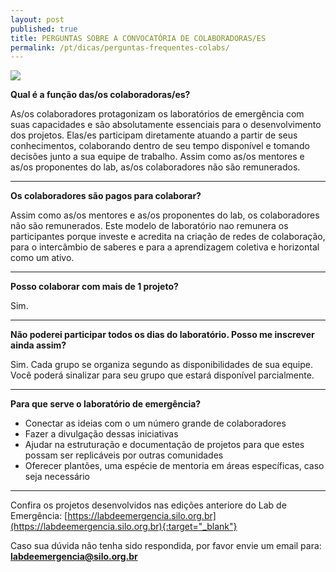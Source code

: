 ```yaml
---
layout: post
published: true
title: PERGUNTAS SOBRE A CONVOCATÓRIA DE COLABORADORAS/ES
permalink: /pt/dicas/perguntas-frequentes-colabs/
---
```


![](/3ed/media/images/covers/perguntas.jpg)
  


**Qual é a função das/os colaboradoras/es?** 
  
As/os colaboradores protagonizam os laboratórios de emergência com suas capacidades e são absolutamente essenciais para o desenvolvimento dos projetos. Elas/es participam diretamente atuando a partir de seus conhecimentos, colaborando dentro de seu tempo disponível e tomando decisões junto a sua equipe de trabalho. Assim como as/os mentores e as/os proponentes do lab, as/os colaboradores não são remunerados. 

---

**Os colaboradores são pagos para colaborar?**
  
Assim como as/os mentores e as/os proponentes do lab, os colaboradores não são remunerados. Este modelo de laboratório nao remunera os participantes porque investe e acredita na criação de redes de colaboração, para o intercâmbio de saberes e para a aprendizagem coletiva e horizontal como um ativo.

---

**Posso colaborar com mais de 1 projeto?**
  
Sim.

---

**Não poderei participar todos os dias do laboratório. Posso me inscrever ainda assim?**
  
Sim. 
Cada grupo se organiza segundo as disponibilidades de sua equipe. 
Você poderá sinalizar para seu grupo que estará disponível parcialmente. 

---


**Para que serve o laboratório de emergência?**
  
* Conectar as ideias com o um número grande de colaboradores 
* Fazer a divulgação dessas iniciativas
* Ajudar na estruturação e documentação de projetos para que estes possam ser replicáveis por outras comunidades
* Oferecer plantões, uma espécie de mentoria em áreas específicas, caso seja necessário

---

 
Confira os projetos desenvolvidos nas edições anteriore do Lab de Emergência:
[https://labdeemergencia.silo.org.br](https://labdeemergencia.silo.org.br){:target="_blank"}


Caso sua dúvida não tenha sido respondida, por favor envie um email para: **labdeemergencia@silo.org.br**
